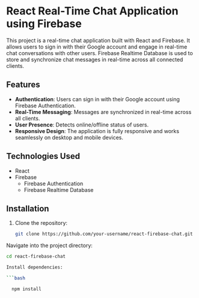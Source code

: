 # React Real-Time Chat Application using Firebase

This project is a real-time chat application built with React and Firebase. It allows users to sign in with their Google account and engage in real-time chat conversations with other users. Firebase Realtime Database is used to store and synchronize chat messages in real-time across all connected clients.

## Features

- **Authentication**: Users can sign in with their Google account using Firebase Authentication.
- **Real-Time Messaging**: Messages are synchronized in real-time across all clients.
- **User Presence**: Detects online/offline status of users.
- **Responsive Design**: The application is fully responsive and works seamlessly on desktop and mobile devices.

## Technologies Used

- React
- Firebase
  - Firebase Authentication
  - Firebase Realtime Database

## Installation

1. Clone the repository:

   ```bash
   git clone https://github.com/your-username/react-firebase-chat.git

Navigate into the project directory:

  ```bash
  cd react-firebase-chat

Install dependencies:

```bash

    npm install
